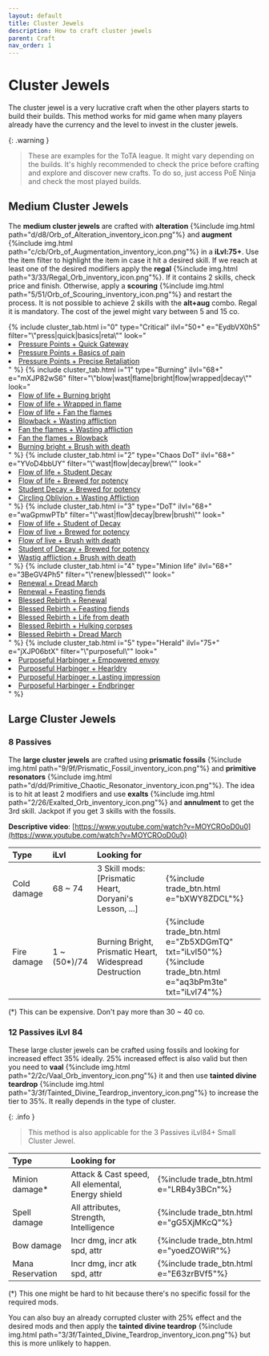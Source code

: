 ```yaml
---
layout: default
title: Cluster Jewels
description: How to craft cluster jewels
parent: Craft
nav_order: 1
---
```


# Cluster Jewels

The cluster jewel is a very lucrative craft when the other players starts to build their builds. This method works for mid game when many players already have the currency and the level to invest in the cluster jewels.


{: .warning }
> These are examples for the ToTA league. It might vary depending on the builds. It's highly recommended to check the price before crafting and explore and discover new crafts. To do so, just access PoE Ninja and check the most played builds.


## Medium Cluster Jewels

The **medium cluster jewels** are crafted with **alteration** {%include img.html path="d/d8/Orb_of_Alteration_inventory_icon.png"%} and **augment** {%include img.html path="c/cb/Orb_of_Augmentation_inventory_icon.png"%} in a **iLvl:75+**. Use the item filter to highlight the item in case it hit a desired skill. If we reach at least one of the desired modifiers apply the **regal** {%include img.html path="3/33/Regal_Orb_inventory_icon.png"%}. If it contains 2 skills, check price and finish. Otherwise, apply a **scouring** {%include img.html path="5/51/Orb_of_Scouring_inventory_icon.png"%} and restart the process. It is not possible to achieve 2 skills with the **alt+aug** combo. Regal it is mandatory. The cost of the jewel might vary between 5 and 15 co.

<link rel="stylesheet" href="{{ '/assets/css/custom.css' | relative_url }}">
<section class="tabs-wrapper">
    <div class="tabs-container">
        <div class="tabs-block">
            <div class="tabs">
                {%
                  include cluster_tab.html
                  i="0"
                  type="Critical" 
                  ilvl="50+" 
                  e="EydbVX0h5" 
                  filter="\"press|quick|basics|reta\""
                  look="
                    <li><a target='_blank' href='https://www.pathofexile.com/trade/search/Ancestor/2B9Qkv0ck'>Pressure Points + Quick Gateway</a></li>
                    <li><a target='_blank' href='https://www.pathofexile.com/trade/search/Ancestor/2B9QMEGUk'>Pressure Points + Basics of pain</a></li>
                    <li><a target='_blank' href='https://www.pathofexile.com/trade/search/Ancestor/EydEQwzT5'>Pressure Points + Precise Retaliation</a></li>" 
                %}
                {% 
                  include cluster_tab.html
                  i="1"
                  type="Burning" 
                  ilvl="68+" 
                  e="mXJP82wS6" 
                  filter="\"blow|wast|flame|bright|flow|wrapped|decay\""
                  look="
                    <li><a target='_blank' href='https://www.pathofexile.com/trade/search/Ancestor/9YDZ7jYiK'>Flow of life + Burning bright</a></li>
                    <li><a target='_blank' href='https://www.pathofexile.com/trade/search/Ancestor/rXmZgKRtQ'>Flow of life + Wrapped in flame</a></li>
                    <li><a target='_blank' href='https://www.pathofexile.com/trade/search/Ancestor/EydEe4ZC5'>Flow of life + Fan the flames</a></li>
                    <li><a target='_blank' href='https://www.pathofexile.com/trade/search/Ancestor/rXmZOYRSQ'>Blowback + Wasting affliction</a></li>
                    <li><a target='_blank' href='https://www.pathofexile.com/trade/search/Ancestor/eXJBOEYhL'>Fan the flames + Wasting affliction</a></li>
                    <li><a target='_blank' href='https://www.pathofexile.com/trade/search/Ancestor/oX7BO6gIl'>Fan the flames + Blowback</a></li>
                    <li><a target='_blank' href='https://www.pathofexile.com/trade/search/Ancestor/MVBl8M5FJ'>Burning bright + Brush with death</a></li>" 
                %}
                {% 
                  include cluster_tab.html
                  i="2"
                  type="Chaos DoT" 
                  ilvl="68+" 
                  e="YVoD4bbUY" 
                  filter="\"wast|flow|decay|brew\""
                  look="
                    <li><a target='_blank' href='https://www.pathofexile.com/trade/search/Ancestor/2B9QDWjUk'>Flow of life + Student Decay</a></li>
                    <li><a target='_blank' href='https://www.pathofexile.com/trade/search/Ancestor/EydEezVI5'>Flow of life + Brewed for potency</a></li>
                    <li><a target='_blank' href='https://www.pathofexile.com/trade/search/Ancestor/7lKQmogS5'>Student Decay + Brewed for potency</a></li>
                    <li><a target='_blank' href='https://www.pathofexile.com/trade/search/Ancestor/KJBo0lnc5'>Circling Oblivion + Wasting Affliction</a></li>" 
                %}
                {% 
                  include cluster_tab.html
                  i="3"
                  type="DoT" 
                  ilvl="68+" 
                  e="waGpmwPTb" 
                  filter="\"wast|flow|decay|brew|brush\""
                  look="
                    <li><a target='_blank' href='https://www.pathofexile.com/trade/search/Ancestor/waGeJBQtb'>Flow of life + Student of Decay</a></li>
                    <li><a target='_blank' href='https://www.pathofexile.com/trade/search/Ancestor/WVy209Vfm'>Flow of live + Brewed for potency</a></li>
                    <li><a target='_blank' href='https://www.pathofexile.com/trade/search/Ancestor/vlj9Vj9HE'>Flow of live + Brush with death</a></li>
                    <li><a target='_blank' href='https://www.pathofexile.com/trade/search/Ancestor/2B9QWXjhk'>Student of Decay + Brewed for potency</a></li>
                    <li><a target='_blank' href='https://www.pathofexile.com/trade/search/Ancestor/zeop42vU4'>Wastig affliction + Brush with death</a></li>" 
                %}
                {% 
                  include cluster_tab.html
                  i="4"
                  type="Minion life" 
                  ilvl="68+" 
                  e="3BeGV4Ph5" 
                  filter="\"renew|blessed\""
                  look="
                    <li><a target='_blank' href='https://www.pathofexile.com/trade/search/Ancestor/kXJB2E3U5'>Renewal + Dread March</a></li>
                    <li><a target='_blank' href='https://www.pathofexile.com/trade/search/Ancestor/XqQE007FP'>Renewal + Feasting fiends</a></li>
                    <li><a target='_blank' href='https://www.pathofexile.com/trade/search/Ancestor/eXJBezrcL'>Blessed Rebirth + Renewal</a></li>
                    <li><a target='_blank' href='https://www.pathofexile.com/trade/search/Ancestor/vlj9V2WCE'>Blessed Rebirth + Feasting fiends</a></li>
                    <li><a target='_blank' href='https://www.pathofexile.com/trade/search/Ancestor/jXJBKvWTX'>Blessed Rebirth + Life from death</a></li>
                    <li><a target='_blank' href='https://www.pathofexile.com/trade/search/Ancestor/6ZpQ6M0FG'>Blessed Rebirth + Hulking corpses</a></li>
                    <li><a target='_blank' href='https://www.pathofexile.com/trade/search/Ancestor/KJBoE5PF5'>Blessed Rebirth + Dread March</a></li>" 
                %}
                {% 
                  include cluster_tab.html
                  i="5"
                  type="Herald" 
                  ilvl="75+" 
                  e="jXJP06btX" 
                  filter="\"purposeful\""
                  look="
                    <li><a target='_blank' href='https://www.pathofexile.com/trade/search/Ancestor/Lm2Z877hn'>Purposeful Harbinger + Empowered envoy</a></li>
                    <li><a target='_blank' href='https://www.pathofexile.com/trade/search/Ancestor/jXJBKRoTX'>Purposeful Harbinger + Hearldry</a></li>
                    <li><a target='_blank' href='https://www.pathofexile.com/trade/search/Ancestor/3BeQVBKI5'>Purposeful Harbinger + Lasting impression</a></li>
                    <li><a target='_blank' href='https://www.pathofexile.com/trade/search/Ancestor/ZbZLGBmfQ'>Purposeful Harbinger + Endbringer</a></li>" 
                %}
            </div>
        </div>
    </div>
</section>

## Large Cluster Jewels

### 8 Passives

The **large cluster jewels** are crafted using **prismatic fossils** {%include img.html path="9/9f/Prismatic_Fossil_inventory_icon.png"%} and **primitive resonators** {%include img.html path="d/dd/Primitive_Chaotic_Resonator_inventory_icon.png"%}. The idea is to hit at least 2 modifiers and use **exalts** {%include img.html path="2/26/Exalted_Orb_inventory_icon.png"%} and **annulment** to get the 3rd skill. Jackpot if you get 3 skills with the fossils.

  

**Descriptive video**: [https://www.youtube.com/watch?v=MOYCROoD0u0](https://www.youtube.com/watch?v=MOYCROoD0u0)

| Type        | iLvl         | Looking for                                             |                                      |
|:------------|:-------------|:--------------------------------------------------------|--------------------------------------|
| Cold damage | 68 ~ 74      | 3 Skill mods: [Prismatic Heart, Doryani's Lesson, ...]  | {%include trade_btn.html e="bXWY8ZDCL"%} |
| Fire damage | 1 ~ (50*)/74 | Burning Bright, Prismatic Heart, Widespread Destruction | {%include trade_btn.html e="Zb5XDGmTQ" txt="iLvl50"%} <br /> {%include trade_btn.html e="aq3bPm3te" txt="iLvl74"%}  |

(*) This can be expensive. Don't pay more than 30 ~ 40 co.

### 12 Passives iLvl 84

These large cluster jewels can be crafted using fossils and looking for increased effect 35% ideally. 25% increased effect is also valid but then you need to **vaal** {%include img.html path="2/2c/Vaal_Orb_inventory_icon.png"%} it and then use **tainted divine teardrop** {%include img.html path="3/3f/Tainted_Divine_Teardrop_inventory_icon.png"%} to increase the tier to 35%. It really depends in the type of cluster.

{: .info }
> This method is also applicable for the 3 Passives iLvl84+ Small Cluster Jewel.


| Type             | Looking for                                             |                                      |
|:-----------------|:--------------------------------------------------------|--------------------------------------|
| Minion damage*   | Attack & Cast speed, All elemental, Energy shield       | {%include trade_btn.html e="LRB4y3BCn"%} |
| Spell damage     | All attributes, Strength, Intelligence                  | {%include trade_btn.html e="gG5XjMKcQ"%} |
| Bow damage       | Incr dmg, incr atk spd, attr                            | {%include trade_btn.html e="yoedZOWiR"%} |
| Mana Reservation | Incr dmg, incr atk spd, attr                            | {%include trade_btn.html e="E63zrBVf5"%} |

(*) This one might be hard to hit because there's no specific fossil for the required mods.

You can also buy an already corrupted cluster with 25% effect and the desired mods and then apply the **tainted divine teardrop** {%include img.html path="3/3f/Tainted_Divine_Teardrop_inventory_icon.png"%} but this is more unlikely to happen.